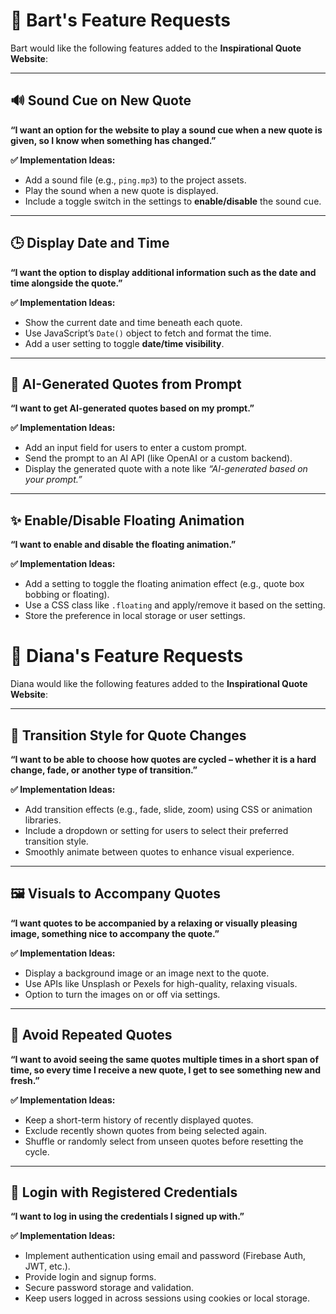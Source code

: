 # 👨 Bart's Feature Requests

Bart would like the following features added to the **Inspirational Quote Website**:

---

## 🔊 Sound Cue on New Quote  
**“I want an option for the website to play a sound cue when a new quote is given, so I know when something has changed.”**

**✅ Implementation Ideas:**
- Add a sound file (e.g., `ping.mp3`) to the project assets.
- Play the sound when a new quote is displayed.
- Include a toggle switch in the settings to **enable/disable** the sound cue.

---

## 🕒 Display Date and Time  
**“I want the option to display additional information such as the date and time alongside the quote.”**

**✅ Implementation Ideas:**
- Show the current date and time beneath each quote.
- Use JavaScript’s `Date()` object to fetch and format the time.
- Add a user setting to toggle **date/time visibility**.

---

## 🤖 AI-Generated Quotes from Prompt  
**“I want to get AI-generated quotes based on my prompt.”**

**✅ Implementation Ideas:**
- Add an input field for users to enter a custom prompt.
- Send the prompt to an AI API (like OpenAI or a custom backend).
- Display the generated quote with a note like _“AI-generated based on your prompt.”_

---

## ✨ Enable/Disable Floating Animation  
**“I want to enable and disable the floating animation.”**

**✅ Implementation Ideas:**
- Add a setting to toggle the floating animation effect (e.g., quote box bobbing or floating).
- Use a CSS class like `.floating` and apply/remove it based on the setting.
- Store the preference in local storage or user settings.





# 👩 Diana's Feature Requests

Diana would like the following features added to the **Inspirational Quote Website**:

---

## 🔄 Transition Style for Quote Changes  
**“I want to be able to choose how quotes are cycled – whether it is a hard change, fade, or another type of transition.”**

**✅ Implementation Ideas:**
- Add transition effects (e.g., fade, slide, zoom) using CSS or animation libraries.
- Include a dropdown or setting for users to select their preferred transition style.
- Smoothly animate between quotes to enhance visual experience.

---

## 🖼️ Visuals to Accompany Quotes  
**“I want quotes to be accompanied by a relaxing or visually pleasing image, something nice to accompany the quote.”**

**✅ Implementation Ideas:**
- Display a background image or an image next to the quote.
- Use APIs like Unsplash or Pexels for high-quality, relaxing visuals.
- Option to turn the images on or off via settings.

---

## 🔁 Avoid Repeated Quotes  
**“I want to avoid seeing the same quotes multiple times in a short span of time, so every time I receive a new quote, I get to see something new and fresh.”**

**✅ Implementation Ideas:**
- Keep a short-term history of recently displayed quotes.
- Exclude recently shown quotes from being selected again.
- Shuffle or randomly select from unseen quotes before resetting the cycle.

---

## 🔐 Login with Registered Credentials  
**“I want to log in using the credentials I signed up with.”**

**✅ Implementation Ideas:**
- Implement authentication using email and password (Firebase Auth, JWT, etc.).
- Provide login and signup forms.
- Secure password storage and validation.
- Keep users logged in across sessions using cookies or local storage.
